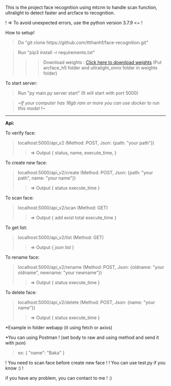 This is the project face recognition using mtcnn to handle scan function, ultralight to detect faster and arcface to recognition.

! => To avoid unexpected errors, use the python version 3.7.9 <= !

How to setup!
> Do "git clone https[]()://github.com/ttthanhf/face-recognition.git"

>Run "pip3 install -r requirements.txt"
>>> Download weights : [Click here to download weights](https://drive.google.com/drive/folders/1uimIp4K-AAjk5EQBuVI8j9OYBgJCSUES?usp=sharing) (Put arcface_h5 folder and ultralight_onnx folder in weights folder)

To start server:
> Run "py main.py server start" (It will start with port 5000)

>*~If your computer has 16gb ram or more you can use docker to run this model !~*



-----

**Api:**

To verify face: 
>localhost:5000/api_v2 (Method: POST, Json: {path: "your path"})
>> => Output {
    status,
    name,
    execute_time,
}

To create new face: 
>localhost:5000/api_v2/create (Method: POST, Json: {path: "your path", name: "your name"})
>> => Output {
    status
    execute_time
}

To scan face: 
>localhost:5000/api_v2/scan (Method: GET)
>> => Output {
    add
    exist
    total
    execute_time
}

To get list: 
>localhost:5000/api_v2/list (Method: GET)
>> => Output {
    *json list*
}

To rename face: 
>localhost:5000/api_v2/rename (Method: POST, Json: {oldname: "your oldname", newname: "your newname"})
>> => Output {
    status
    execute_time
}

To delete face: 
>localhost:5000/api_v2/delete (Method: POST, Json: {name: "your name"})
>> => Output {
    status
    execute_time
}

*Example in folder webapp (it using fetch or axios)

*You can using Postman ! (set body to raw and using method and send it with json)
>ex: 
{
    "name": "Baka"
}

! You need to scan face before create new face !
! You can use test.py if you know :) !

if you have any problem, you can contact to me ! :)




